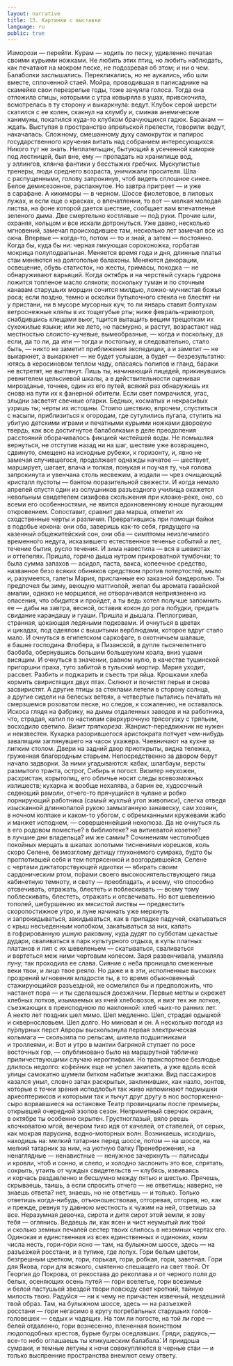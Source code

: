 ```yaml
---
layout: narrative
title: 13. Картинки с выставки
language: ru
public: true
---
```


Изморози — перейти. Курам — ходить по песку, удивленно печатая своими курьими ножками. Не любить этих птиц, но любить наблюдать, как печатают на мокром песке, не подозревая об этом; и ни 
о чем. Балаболки заслышались. Перекликались, но не аукались, ибо 
шли вместе, сплоченной стаей. Мойра, проводившая в палисаднике 
на скамейке свои перезрелые годы, тоже зачуяла голоса. Тогда она 
отложила спицы, которыми с утра ковыряла в ушах, привскочила, 
всмотрелась в ту сторону и выкаркнула: ведут. Клубок серой шерсти скатился с ее колен, скакнул на клумбу и, сминая анемические 
ханимуны, покатился куда-то клубком брачующихся гадюк. Баракам — ждать. Выступая в пространство апрельской прелести, говорили: ведут, накачалась. Сложному, смешанному духу самокруток 
и папирос государственного кручения витать над собранием интересующихся. Никого тут не знать. Неплательщик, бытующий в усеченной каморке под лестницей, был вне, ему — пропадать на хранилище вод, у эллингов, клянча фантики у бесстыжих гребчих. Мускулистые тренеры, люди среднего возраста, уничижали просителя. 
Шла с распущенными, голову запрокинув, чтоб видеть сплошное 
синее. Белое демисезонное, распахнутое. Но завтра пригреет — и уже 
в сарафане. А кикиморы — в черном. Шоссе фиолетовое, в лиловых 
лужах, и если еще о красках, о впечатлении, то вот — мелкая молодая листва, на фоне которой дается шествие, сообщает вам впечатленье зеленого дыма. Две смертельно костлявые — по́д руки. Прочие шли, охраняя, кольцом и все искали дотронуться. Уже давно, 
несколько мгновений, замечал происходившее там, несколько лет 
замечал все из окна. Впервые — когда-то, потом — то и знай, а затем — постоянно. Когда бы, куда бы ни: черная ликующая сороконожка, горбатая мокрица полуподвальная. Меняется время года 
и дня, длинные платья стаи меняются на долгополые балахоны. Меняются декорации, освещение, обувь статисток, но жесты, гримасы, 
походка — не обнаруживают варьяций. Когда октябрь и на черствый сухарь гудрона ложится топленое масло слякоти; поскольку 
туман и по сточным канавам старушьих морщин сочится милдью, 
ложно-мучнистая божья роса; если поздно, темно и осколки бутылочного стекла не блестят ни у пристани, ни в мусоре мусорных 
куч; то ли январь ставит болтухам ветроснежные кляпы в их тощегубые рты; ниже февраль-кривотроп, снабдившись клещами вьюг, 
тщится вытащить вещим трещоткам их сухожилые языки; или же 
лето, но пасмурно, и растут, возрастают над местностью слоисто-кучевые, вымеобразные, — когда и поскольку, да если, да то ли, да 
или — тогда и постольку, и следовательно, стало быть, — никто не 
заметит приближения экспедиции, а и заметит — не выкаркнет, 
а выкаркнет — не будет услышан, а будет — безрезультатно: ютясь 
в керосиновом теплом чаду, опасаясь полипов и гланд, бараки не 
встретят, не выглянут. Лишь ты, начинающий лицедей, прикинувшись ревнителем цельсиевой шкалы, а в действительности оценивая мирозданье, точнее, один из его путей, всякий раз обнаружишь 
их снова на пути их к фанерной обители. Если свет помрачился, угас, 
злыдни засветят свечные огарки. Бедных, косматых и некрасивых 
узришь ты; черты их истошны. Стоило шествию, впрочем, спуститься с насыпи, приблизиться к огородам, где сутулились пугала, ступить на убитую детскими играми и печатными курьими ножками 
дворовую твердь, как все достигнутое балаболками в деле преодоления расстояний оборачивалось фикцией чистейшей воды. Не помышляя вернуться, не отступив назад ни на шаг, шествие уже возвращено, сдвинуто, смещено на исходные рубежи, к горизонту, и, явно 
не замечая случившегося, продолжает однажды начатое — шествует, марширует, шагает, влача и толкая, понукая и поучая ту, чья голова запрокинута и увенчана столь несвежим, а издали — чрез очищающий кристалл пустоты — бантом поразительной свежести. И когда 
немало апрелей спустя один из ослушников разъездного училища 
окажется невольным свидетелем сизифова скольжения при клоаке-реке, оно, со всеми его особенностями, не явится вдохновенному 
юноше пугающим откровением. Сопоставит, сравнит два марша, 
отметит их сходственные черты и различия. Превратившись при 
помощи байки в подобье кокона: они оба, заверишь как-то себя, грядущего на казенный общежитейский сон, они оба — симптомы неизлечимого временно́го недуга, исказившего естественное теченье 
событий и лет, течение бытия, русло течения. И зима навестила — 
вся в шевиотах и оттепелях. Пришла, горячо дыша нутром прикроватной тумбочки; то была сумма запахов — асидол, паста, вакса, копеечное средство, названное безо всяких обиняков средством против потертостей, мыло и, разумеется, галеты Мария, присланные ею 
заказной бандеролью. Ты предпочел бы зиму, веющую маттиолой, 
желал бы аромата гавайской амалии, однако не морщился, не отворачивался неприязненно из опасения, что обидится и пройдет, а ты 
ведь хотел получше запомнить ее — дабы на завтра, весной, оставив 
кокон до рога побудки, предать свидание карандашу и гуаши. Пришла и дышала. Пеплогривая, странная, цокающая ледяными подковами. И очнуться в цветах и цикадах, под одеялом с вышитыми 
верблюдами, которое вдруг стало мало. И очнуться в египетском 
саркофаге, в охотничьем шалаше, в башне господина Флобера, в Пизанской, в дупле тысячелетнего баобаба, обернувшись большим большеухим коала, вниз ушами висящим. И очнуться в значении, равном нулю, в качестве тушинской пригоршни праха, туго забитой 
в тульский мортир. Мария уходит, рассвет. Разбить и поджарить 
и съесть три яйца. Крошками хлеба кормить свиристящих двух птах. 
Склюют и почистят перья и снова засвиристят. А другие птицы за 
стеклами летели в сторону солнца, а другие сидели на белесых ветвях, а четвертые пытались печатать на смерзшемся розоватом песке, 
но следов, к сожалению, не оставалось. Искоса глядя на фабрику, на 
дымы отдаленных заводов и на работника, что, страдая, катил по 
настилам сверхурочную трясогузку с тряпьем, восходило светило. 
*Визит тряпкореза*. Жанрист-передвижник не нужен и неизвестен. 
Кухарка разорившегося аристократа потчует чем-нибудь завалящим 
заглянувшего на часок ухажера. Чаевничают на кухне за липким 
столом. Двери на задний двор приоткрыты, видна тележка, груженная благородным старьем. Непосредственно за двором берут начало 
задворки. За ними угадываются: кабак, шлагбаум, версты размытого тракта, острог, Сибирь и погост. Визитер неухожен, расхристан, 
корытолиц, его обличье носит следы всевозможных излишеств; кухарка ж вообще нехалява, а барин ее, худосочный седеющий рамоли, отчего-то прячущийся в чулане и робко лорнирующий работника (самый жухлый угол живописи), слегка отведя изысканной 
длиннопалой рукою замызганную занавеску, сам хозяин, в ночном колпаке и каком-то убогом, с обремканными кружевами жабо 
и манжет исподнем, — совершеннейший нехолюза. Да не очнуться ль 
в его родовом поместье? в библиотеке? на витиеватой козетке? в лучшие дни владельца? им же самим? Сочинениям честолюбцев покойных мерцать в шкапах золотыми тиснениями корешков, коль 
скоро Селене, безмозглому детищу глухонемого сумрака, будто бы 
проглотившей себя и тем потрясенной и возгордившейся, Селене 
с чертами диктаторствующей идиотки — вбирать своим сардоническим ртом, по́рами своего высокосиятельствующего лица кабинетную темноту, и свету — преобладать, и всему, что способно отсвечивать, отражать, блестеть и поблескивать — всему тому поблескивать, 
блестеть, отражать и отсвечивать. Но вот шевелению тополей, шебуршению их мясистой листвы — предвестить скоропостижное утро, 
и луне начинать уже меркнуть и запрокидываться, закидываться, 
как в припадке падучей, скатываться с крыш несъеденным колобком, закатываться за них, капать в гофрированную ушную раковину, куда дудят по субботам щекастые дудари, сваливаться в парк 
культурного отдыха, в купы платных платанов и лип с их шевеленьем — скатываться, сваливаться и вертеться меж ними чертовым 
колесом. Заря развенчивала, умаляла луну; так проходила ее слава. 
Сияние с неба проницало смеженные веки твои, и лицо твое реяло. 
Но даже и в эти, исполненные высоких прозрений мгновения младости ты, в то время обыкновенный стажирующийся разъездной, не 
осмелился бы и предположить, что настанет пора — и ты сделаешься 
доезжачим. Первые метлы и скрежет хлебных лотков, изымаемых 
из ячей хлебовозов, и визг тех же лотков, съезжающих в преисподнюю по наклонной: хлеб чьих-то ранних лет. А некто лет поздних 
шел мимо. Шел медленно. Шел, страдая одышкой и сквернословьем. Шел долго. Но миновал и он. А несколько погодя из пу́рпурных 
перст Авроры выскользнула первая электрическая колымага — 
скользила по рельсам, шипела подшипниками и троллеями, и: Вот 
и утро в мантии багряной ступает по росе восточных гор, — опубликовано было на маршрутной табличке приличествующими случаю 
иероглифами. Но транспортное безлюдье длилось недолго: кофейник еще не успел закипеть, а уже вдоль всей улицы самокатно шумели битком набитые экипажи. Вид пассажиров казался уныл, словно 
запах раскрытых, заклинивших, как назло, зонтов, которые с точки 
зрения исподлобья так живо напоминают подмышки археоптериксов и которыми так и тычут друг другу в нос восторженно-сыро 
ворвавшиеся на остановке Театр провинциалы после премьеры, открывшей очередной эзопов сезон. Неприметный сверчок окраин, 
в октябре ты особенно скрытен. Грустноглазый, вяло реешь клочковатою мгой, вечером тихо идя от качелей, от стапелей, от серых, как 
мокрая парусина, водно-моторных волн. Возникаешь, исходишь, находишь на: мелкий татарник перед шоссе, потом — на шоссе, на мелкий татарник за ним, на уютную балку Пренебрежения, на ненаглядные — ненавистные — ненужное зачеркнуть — палисады и кровли, 
чтоб и сонно, и слепо, и холодно заслонить это все, спрятать, сокрыть, утаить от чуждых свидетельств — клубясь, извиваясь и корчась раздавленно и бесшумно между пятью и шестью. Прячешь, 
скрываешь, таишь, а если спросить отчего — не ответишь; наверно, 
не знаешь ответа? нет, знаешь, но не ответишь — и только. Только 
ответишь когда-нибудь, отъюношествовав, отгоревав, отгорев, но, 
как и прежде, ревнуя ту давнюю местность к чужим на ней, ответишь за все. Неразумная девочка, сирота и дитя сирот этой земли, 
я зову тебя — оглянись. Ведаешь ли, как ясен и чист неумытый лик 
твой и сколько земных печалей сестер твоих слилось в неземных 
чертах его. Одинокая и единственная из всех единственных и одиноких, коим числа несть, гори-гори ясно — там, на булыжном шоссе, здесь — на разъезжей росстани, и в тупике, где лопух. Гори белым цветом, безгрешным цветком, гори, горькая, гори, робкая, гори, 
заветная. Гори для Якова, гори для всякого, смятенно спешащего на 
свет твой. От Георгия до Покрова, от рекостава до рекоплава и от 
черного поля до белых, осеняющих осень путей — гори вселетье, 
гори всезимье и белой пастушьей звездой твори повсюду свет кроткий, тайную милость твою. Радуйся — ни к чему не причастен извечный, нездешний твой образ. Там, на булыжном шоссе, здесь — на 
разъезжей росстани — гори негасимо в кругу погребальных старушьих голов-головешек — седых и чадящих. На том ли погосте, на 
той ли горе — белей отдаленно, гори вознесенно, плененная воинством людоподобных крестов, бурые бугры оседлавших. Гряди, радуясь,— все-то небо оглашаешь ты кликушеским балабала́. И приидоша сумраки, и темные летуны к ночи совокупляются в черные 
стаи — и только выспренние пространства внемлют сему ответу.
